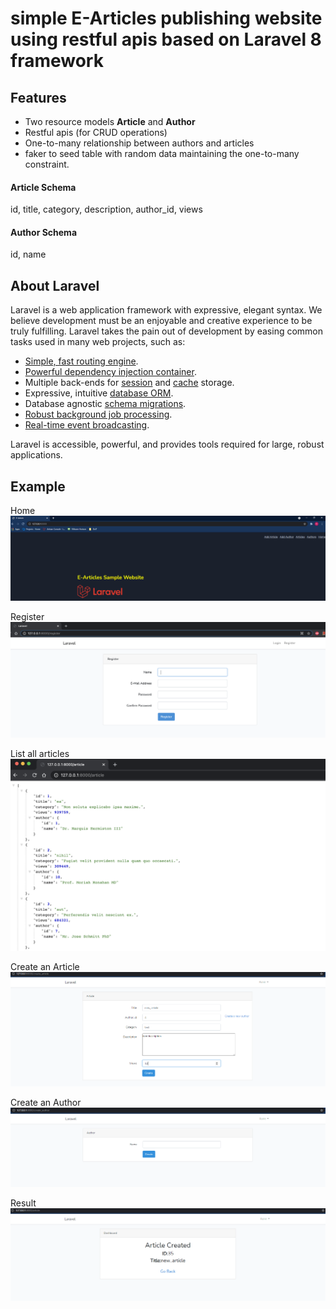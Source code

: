 # simple E-Articles publishing website using restful apis based on Laravel 8 framework
## Features
- Two resource models __Article__ and __Author__
- Restful apis (for CRUD operations)
- One-to-many relationship between authors and articles
- faker to seed table with random data maintaining the one-to-many constraint.

#### Article Schema 
 id, title, category, description, author_id, views
#### Author Schema
id, name

## About Laravel

Laravel is a web application framework with expressive, elegant syntax. We believe development must be an enjoyable and creative experience to be truly fulfilling. Laravel takes the pain out of development by easing common tasks used in many web projects, such as:

- [Simple, fast routing engine](https://laravel.com/docs/routing).
- [Powerful dependency injection container](https://laravel.com/docs/container).
- Multiple back-ends for [session](https://laravel.com/docs/session) and [cache](https://laravel.com/docs/cache) storage.
- Expressive, intuitive [database ORM](https://laravel.com/docs/eloquent).
- Database agnostic [schema migrations](https://laravel.com/docs/migrations).
- [Robust background job processing](https://laravel.com/docs/queues).
- [Real-time event broadcasting](https://laravel.com/docs/broadcasting).

Laravel is accessible, powerful, and provides tools required for large, robust applications.


## Example
Home
![alt text](https://github.com/rohit25s/article-laravel-php-rest/blob/master/images/home.png?raw=true)

Register
![alt text](https://github.com/rohit25s/article-laravel-php-rest/blob/master/images/register.png?raw=true)

List all articles
![alt text](https://github.com/rohit25s/article-laravel-php-rest/blob/master/images/list_articles.png?raw=true)

Create an Article
![alt text](https://github.com/rohit25s/article-laravel-php-rest/blob/master/images/post.png?raw=true)

Create an Author
![alt text](https://github.com/rohit25s/article-laravel-php-rest/blob/master/images/author.png?raw=true)

Result
![alt text](https://github.com/rohit25s/article-laravel-php-rest/blob/master/images/posted.png?raw=true)
